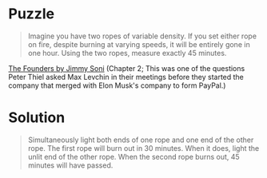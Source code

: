 # Puzzle

> Imagine you have two ropes of variable density. If you set either rope on fire, despite burning at varying speeds, it will be entirely gone in one hour. Using the two ropes, measure exactly 45 minutes.

[The Founders by Jimmy Soni](https://www.amazon.in/Founders-Paypal-Entrepreneurs-Shaped-Silicon/dp/1501197266) (Chapter 2; This was one of the questions Peter Thiel asked Max Levchin in their meetings before they started the company that merged with Elon Musk's company to form PayPal.)

# Solution

> Simultaneously light both ends of one rope and one end of the other rope. The first rope will burn out in 30 minutes. When it does, light the unlit end of the other rope. When the second rope burns out, 45 minutes will have passed.

